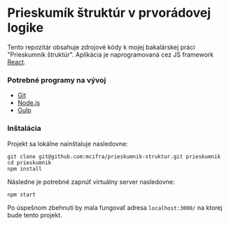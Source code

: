 Prieskumík štruktúr v prvorádovej logike
=
Tento repozitár obsahuje zdrojové kódy k mojej bakalárskej práci "Prieskumník štruktúr". 
Aplikácia je naprogramovaná cez JS framework [React](https://reactjs.org/).

### Potrebné programy na vývoj
* [Git](https://git-scm.com/)
* [Node.js](https://nodejs.org/en/)
* [Gulp](https://gulpjs.com/)


### Inštalácia
Projekt sa lokálne nainštaluje nasledovne:
```shell
git clone git@github.com:mcifra/prieskumnik-struktur.git prieskumnik
cd prieskumnik
npm install
```
Následne je potrebné zapnúť virtuálny server nasledovne:
```shell
npm start
```
Po úspešnom zbehnutí by mala fungovať adresa `localhost:3000/` na ktorej bude tento projekt.

